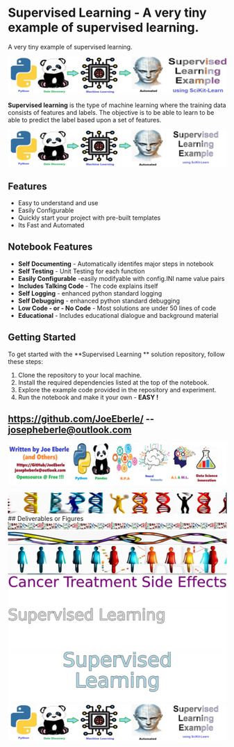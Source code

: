
# Supervised Learning  - A very tiny example of supervised learning. 
A very tiny example of supervised learning. 

![Image image_filename](code.png)

**Supervised learning** is the type of machine learning where the training data consists of features and labels.  The objective is to be able to learn to be able to predict the label based upon a set of features.

![Image image_filename](sample.png)

## Features
- Easy to understand and use  
- Easily Configurable 
- Quickly start your project with pre-built templates
- Its Fast and Automated

## Notebook Features
- **Self Documenting** - Automatically identifes major steps in notebook 
- **Self Testing** - Unit Testing for each function
- **Easily Configurable** -easily modifyable with config.INI name value pairs
- **Includes Talking Code** - The code explains itself 
- **Self Logging** - enhanced python standard logging   
- **Self Debugging** - enhanced python standard debugging
- **Low Code - or - No Code** - Most solutions are under 50 lines of code
- **Educational** - Includes educational dialogue and background material
    
## Getting Started
To get started with the **Supervised Learning ** solution repository, follow these steps:
1. Clone the repository to your local machine.
2. Install the required dependencies listed at the top of the notebook.
3. Explore the example code provided in the repository and experiment.
4. Run the notebook and make it your own - **EASY !**
    
## https://github.com/JoeEberle/ -- josepheberle@outlook.com 
    
![Developer](developer.png)

![Brand](brand.png)
    ## Deliverables or Figures![additional_image](brand_2.png)  <br>![additional_image](DNA_Strand.png)  <br>![additional_image](population_health.png)  <br>![additional_image](sign_NEON.png)  <br>![additional_image](solution_sign.png)  <br>![additional_image](solution_stacked_sign.png)  <br>![additional_image](supervised_learning.png)  <br>